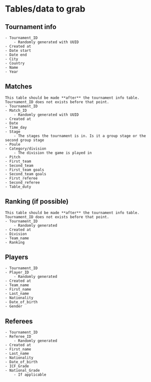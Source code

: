 # Tables/data to grab

## Tournament info
    - Tournament_ID
        - Randomly generated with UUID
    - Created at
    - Date start
    - Date end
    - City
    - Country
    - Name
    - Year 
   
## Matches
    This table should be made **after** the tournament info table. Tournament_ID does not exists before that point.
    - Tournament_ID
    - Match_ID
        - Randomly generated with UUID
    - Created at
    - Date
    - Time_day
    - Stage
        - The stages the tournament is in. Is it a group stage or the second group stage
    - Poule
    - Category/division
        - The division the game is played in
    - Pitch
    - First_team
    - Second_team
    - First_team goals
    - Second_team goals
    - First_referee
    - Second_referee
    - Table_duty

## Ranking (if possible)
    This table should be made **after** the tournament info table. Tournament_ID does not exists before that point.
    - Tournament_ID
        - Randomly generated
    - Created at
    - Division
    - Team_name
    - Ranking

## Players
    - Tournament_ID
    - Player_ID
        - Randomly generated
    - Created at
    - Team_name
    - First_name
    - Last_name
    - Nationality
    - Date_of_birth
    - Gender

## Referees
    - Tournament_ID
    - Referee_ID
        - Randomly generated
    - Created at
    - First_name
    - Last_name
    - Nationality
    - Date_of_birth
    - ICF_Grade
    - National_Grade
        - If applicable